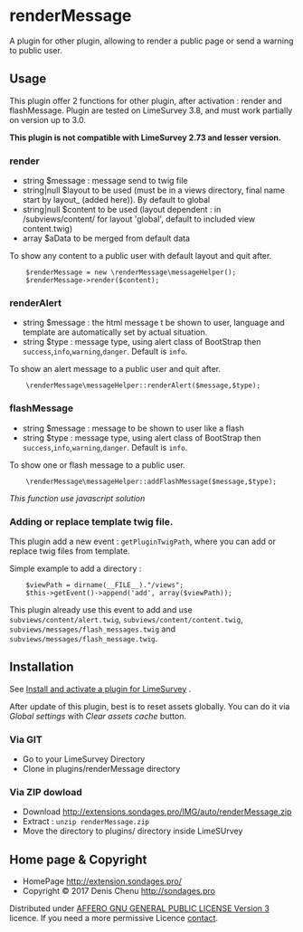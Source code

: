 renderMessage
=============

A plugin for other plugin, allowing to render a public page or send a warning to public user.

## Usage

This plugin offer 2 functions for other plugin, after activation : render and flashMessage.
Plugin are tested on LimeSurvey 3.8, and must work partially on version up to 3.0.

**This plugin is not compatible with LimeSurvey 2.73 and lesser version.**

### render
- string $message : message send to twig file
- string|null $layout to be used (must be in a views directory, final name start by layout_ (added here)). By default to global
- string|null $content to be used (layout dependent : in /subviews/content/ for layout 'global', default to included view content.twig) 
- array $aData to be merged from default data

To show any content to a public user with default layout and quit after.
````
    $renderMessage = new \renderMessage\messageHelper();
    $renderMessage->render($content);
````

### renderAlert
- string $message : the html message t be shown to user, language and template are automatically set by actual situation.
- string $type : message type, using alert class of BootStrap then `success`,`info`,`warning`,`danger`. Default is `info`.

To show an alert message to a public user and quit after.
````
    \renderMessage\messageHelper::renderAlert($message,$type);
````

### flashMessage
- string $message : message to be shown to user like a flash
- string $type : message type, using alert class of BootStrap then `success`,`info`,`warning`,`danger`. Default is `info`.

To show one or flash message to a public user.
````
    \renderMessage\messageHelper::addFlashMessage($message,$type);
````
_This function use javascript solution_

### Adding or replace template twig file.

This plugin add a new event : `getPluginTwigPath`, where you can add or replace twig files from template.

Simple example to add a directory :
````
    $viewPath = dirname(__FILE__)."/views";
    $this->getEvent()->append('add', array($viewPath));
````

This plugin already use this event to add and use `subviews/content/alert.twig`, `subviews/content/content.twig`, `subviews/messages/flash_messages.twig` and `subviews/messages/flash_message.twig`.

## Installation

See [Install and activate a plugin for LimeSurvey](http://extensions.sondages.pro/install-and-activate-a-plugin-for-limesurvey.html) .

After update of this plugin, best is to reset assets globally. You can do it via _Global settings_ with _Clear assets cache_ button.

### Via GIT
- Go to your LimeSurvey Directory
- Clone in plugins/renderMessage directory

### Via ZIP dowload
- Download <http://extensions.sondages.pro/IMG/auto/renderMessage.zip>
- Extract : `unzip renderMessage.zip`
- Move the directory to plugins/ directory inside LimeSUrvey

## Home page & Copyright
- HomePage <http://extension.sondages.pro/>
- Copyright © 2017 Denis Chenu <http://sondages.pro>

Distributed under [AFFERO GNU GENERAL PUBLIC LICENSE Version 3](http://www.gnu.org/licenses/agpl.txt) licence.
If you need a more permissive Licence [contact](http://extensions.sondages.pro/about/contact.html).
